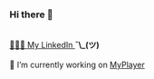### Hi there 👋
<br/>
<!-- <a href="https://github.com/fatemehmarzoughi/fatemehmarzoughi/raw/main/CV.pdf">
 📄 My Resume
</a><a>¯\_(ツ)<a/> -->
<!-- <br/><br/> -->
<a href="https://www.linkedin.com/in/fatemeh-m-ab1031186/"> 
👩🏼‍💻 My LinkedIn
 </a><b>¯\_(ツ)</b><br/><br/>
🌱 I’m currently working on <a href="https://github.com/fatemehmarzoughi/MyPlayer">MyPlayer<a/> 

<!--
**fatemehmarzoughi/fatemehmarzoughi** is a ✨ _special_ ✨ repository because its `README.md` (this file) appears on your GitHub profile.

Here are some ideas to get you started:

- 🔭 I’m currently working on ...
- 🌱 I’m currently learning ...
- 👯 I’m looking to collaborate on ...
- 🤔 I’m looking for help with ...
- 💬 Ask me about ...
- 📫 How to reach me: ...
- 😄 Pronouns: ...
- ⚡ Fun fact: ...
-->

